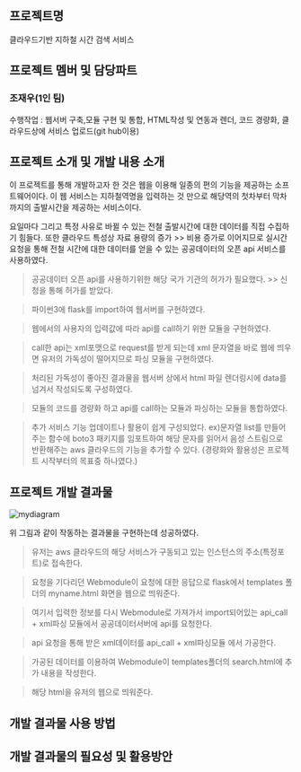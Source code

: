 ## 프로젝트명
클라우드기반 지하철 시간 검색 서비스


## 프로젝트 멤버 및 담당파트
### 조재우(1인 팀)
수행작업 : 웹서버 구축,모듈 구현 및 통합, HTML작성 및 연동과 렌더, 코드 경량화, 클라우드상에 서비스 업로드(git hub이용)


## 프로젝트 소개 및 개발 내용 소개
이 프로젝트를 통해 개발하고자 한 것은 웹을 이용해 일종의 편의 기능을 제공하는 소프트웨어이다.
이 웹 서비스는 지하철역명을 입력하는 것 만으로 해당역의 첫차부터 막차까지의 출발시간을 제공하는 서비스이다.

요일마다 그리고 특정 사유로 바뀔 수 있는 전철 출발시간에 대한 데이터를 직접 수집하기 힘들다. 
또한 클라우드 특성상 자료 용량의 증가 >> 비용 증가로 이어지므로 실시간 요청을 통해 전철 시간에 대한 데이터를 얻을 수 있는 공공데이터의 오픈 api 서비스를 사용하였다.

>공공데이터 오픈 api를 사용하기위한 해당 국가 기관의 허가가 필요했다. >> 신청을 통해 허가를 받았다.

>파이썬3에 flask를 import하여 웹서버를 구현하였다.

>웹에서의 사용자의 입력값에 따라 api를 call하기 위한 모듈을 구현하였다.

>call한 api는 xml포맷으로 request를 받게 되는데 xml 문자열을 바로 웹에 띄우면 유저의 가독성이 떨어지므로 파싱 모듈을 구현하였다.

>처리된 가독성이 좋아진 결과물을 웹서버 상에서 html 파일 렌더링시에 data를 넘겨서 작성되도록 구성하였다.

>모듈의 코드를 경량화 하고 api를 call하는 모듈과 파싱하는 모듈을 통합하였다.

>추가 서비스 기능 업데이트나 활용이 쉽게 구성되었다. ex)문자열 list를 만들어주는 함수에 boto3 패키지를 임포트하여 해당 문자를 읽어서 음성 스트림으로 반환해주는 aws 클라우드의 기능을 추가할 수 있다. (경량화와 활용성은 프로젝트 시작부터의 목표중 하나였다.)


## 프로젝트 개발 결과물
![mydiagram](https://user-images.githubusercontent.com/74773343/101609340-353b4600-3a4a-11eb-93a9-4a1ebde81317.PNG)

위 그림과 같이 작동하는 결과물을 구현하는데 성공하였다.

>유저는 aws 클라우드의 해당 서비스가 구동되고 있는 인스턴스의 주소(특정포트)로 접속한다.

>요청을 기다리던 Webmodule이 요청에 대한 응답으로 flask에서 templates 폴더의 myname.html 화면을 웹으로 띄워준다.

>여기서 입력한 정보를 다시 Webmodule로 가져가서 import되어있는 api_call + xml파싱 모듈에서 공공데이터서버에 api를 요청한다.

>api 요청을 통해 받은 xml데이터를 api_call + xml파싱모듈 에서 가공한다.

>가공된 데이터를 이용하여 Webmodule이 templates폴더의 search.html에 추가 내용을 작성한다.

>해당 html을 유저의 웹으로 띄워준다.

## 개발 결과물 사용 방법

## 개발 결과물의 필요성 및 활용방안
